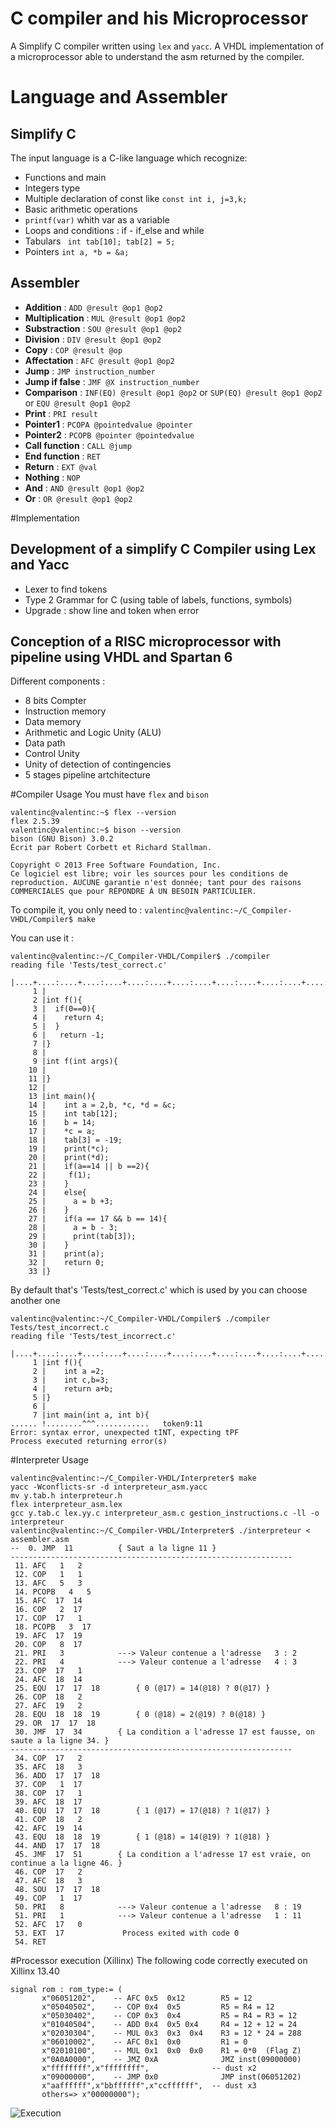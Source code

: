 # C compiler and his Microprocessor 
A Simplify C compiler written using `lex` and `yacc`.
A VHDL implementation of a microprocessor able to understand the asm returned by the compiler.

# Language and Assembler
## Simplify C
The input language is a C-like language which recognize:
- Functions and main
- Integers type
- Multiple declaration of const like `const int i, j=3,k;`
- Basic arithmetic operations
- `printf(var)` whith var as a variable
- Loops and conditions : if - if_else and while
- Tabulars ` int tab[10]; tab[2] = 5;`
- Pointers `int a, *b = &a;`

## Assembler 
- **Addition** : `ADD @result @op1 @op2`
- **Multiplication** : `MUL @result @op1 @op2`
- **Substraction** : `SOU @result @op1 @op2`
- **Division** : `DIV @result @op1 @op2`
- **Copy** : `COP @result @op`
- **Affectation** : `AFC @result @op1 @op2`
- **Jump** : `JMP instruction_number`
- **Jump if false** : `JMF @X instruction_number`
- **Comparison** : `INF(EQ) @result @op1 @op2` or `SUP(EQ) @result @op1 @op2` or `EQU @result @op1 @op2`
- **Print** : `PRI result`
- **Pointer1** : `PCOPA @pointedvalue @pointer `
- **Pointer2** : `PCOPB @pointer @pointedvalue`
- **Call function** : `CALL @jump `
- **End function** : `RET`
- **Return** : `EXT @val`
- **Nothing** : `NOP`
- **And** : `AND @result @op1 @op2`
- **Or** : `OR @result @op1 @op2`

#Implementation
## Development of a simplify C Compiler using Lex and Yacc
- Lexer to find tokens
- Type 2 Grammar for C (using table of labels, functions, symbols)
- Upgrade : show line and token when error

## Conception of a RISC microprocessor with pipeline using VHDL and Spartan 6
Different components :
- 8 bits Compter
- Instruction memory
- Data memory
- Arithmetic and Logic Unity (ALU)
- Data path
- Control Unity
- Unity of detection of contingencies
- 5 stages pipeline artchitecture

#Compiler Usage 
You must have `flex` and `bison`
```
valentinc@valentinc:~$ flex --version
flex 2.5.39
valentinc@valentinc:~$ bison --version 
bison (GNU Bison) 3.0.2
Écrit par Robert Corbett et Richard Stallman.

Copyright © 2013 Free Software Foundation, Inc.
Ce logiciel est libre; voir les sources pour les conditions de
reproduction. AUCUNE garantie n'est donnée; tant pour des raisons
COMMERCIALES que pour RÉPONDRE À UN BESOIN PARTICULIER.
```
To compile it, you only need to :
``` valentinc@valentinc:~/C_Compiler-VHDL/Compiler$ make ```

You can use it :
```
valentinc@valentinc:~/C_Compiler-VHDL/Compiler$ ./compiler 
reading file 'Tests/test_correct.c'
       |....+....:....+....:....+....:....+....:....+....:....+....:....+....:
     1 |
     2 |int f(){
     3 |  if(0==0){
     4 |    return 4;
     5 |  }
     6 |   return -1;
     7 |}
     8 |
     9 |int f(int args){
    10 |
    11 |}
    12 |
    13 |int main(){
    14 |	int a = 2,b, *c, *d = &c;
    15 |	int tab[12];
    16 |	b = 14;
    17 |	*c = a;
    18 |	tab[3] = -19;
    19 |	print(*c);
    20 |	print(*d);
    21 |	if(a==14 || b ==2){
    22 |	 f(1); 
    23 |	}
    24 |	else{
    25 |	  a = b +3;
    26 |	}
    27 |	if(a == 17 && b == 14){
    28 |	  a = b - 3;
    29 |	  print(tab[3]);
    30 |	}
    31 |	print(a);
    32 |	return 0;
    33 |}
```
By default that's 'Tests/test_correct.c' which is used by you can choose another one 
```
valentinc@valentinc:~/C_Compiler-VHDL/Compiler$ ./compiler Tests/test_incorrect.c
reading file 'Tests/test_incorrect.c'
       |....+....:....+....:....+....:....+....:....+....:....+....:....+....:
     1 |int f(){
     2 |	int a =2;
     3 |	int c,b=3;
     4 |	return a+b;
     5 |}
     6 |
     7 |int main(int a, int b){
...... !........^^^............   token9:11
Error: syntax error, unexpected tINT, expecting tPF
Process executed returning error(s)
```

#Interpreter Usage 
```
valentinc@valentinc:~/C_Compiler-VHDL/Interpreter$ make
yacc -Wconflicts-sr -d interpreteur_asm.yacc
mv y.tab.h interpreteur.h
flex interpreteur_asm.lex
gcc y.tab.c lex.yy.c interpreteur_asm.c gestion_instructions.c -ll -o interpreteur
valentinc@valentinc:~/C_Compiler-VHDL/Interpreter$ ./interpreteur < assembler.asm 
--  0. JMP  11 			{ Saut a la ligne 11 }
---------------------------------------------------------------
 11. AFC   1   2 
 12. COP   1   1 
 13. AFC   5   3 
 14. PCOPB   4   5 
 15. AFC  17  14 
 16. COP   2  17 
 17. COP  17   1 
 18. PCOPB   3  17 
 19. AFC  17  19 
 20. COP   8  17 
 21. PRI   3 			---> Valeur contenue a l'adresse   3 : 2
 22. PRI   4 			---> Valeur contenue a l'adresse   4 : 3
 23. COP  17   1 
 24. AFC  18  14 
 25. EQU  17  17  18 		{ 0 (@17) = 14(@18) ? 0(@17) }
 26. COP  18   2 
 27. AFC  19   2 
 28. EQU  18  18  19 		{ 0 (@18) = 2(@19) ? 0(@18) }
 29. OR  17  17  18 
 30. JMF  17  34 		{ La condition a l'adresse 17 est fausse, on saute a la ligne 34. }
---------------------------------------------------------------
 34. COP  17   2 
 35. AFC  18   3 
 36. ADD  17  17  18 
 37. COP   1  17 
 38. COP  17   1 
 39. AFC  18  17 
 40. EQU  17  17  18 		{ 1 (@17) = 17(@18) ? 1(@17) }
 41. COP  18   2 
 42. AFC  19  14 
 43. EQU  18  18  19 		{ 1 (@18) = 14(@19) ? 1(@18) }
 44. AND  17  17  18 
 45. JMF  17  51 		{ La condition a l'adresse 17 est vraie, on continue a la ligne 46. } 
 46. COP  17   2 
 47. AFC  18   3 
 48. SOU  17  17  18 
 49. COP   1  17 
 50. PRI   8 			---> Valeur contenue a l'adresse   8 : 19
 51. PRI   1 			---> Valeur contenue a l'adresse   1 : 11
 52. AFC  17   0 
 53. EXT  17 			 Process exited with code 0
 54. RET
 ```

#Processor execution (Xillinx)
 The following code correctly executed on Xillinx 13.40
 ```
signal rom : rom_type:= (
        x"06051202",    -- AFC 0x5	0x12		R5 = 12
        x"05040502",    -- COP 0x4	0x5			R5 = R4 = 12
        x"05030402",    -- COP 0x3	0x4			R5 = R4 = R3 = 12
        x"01040504",    -- ADD 0x4	0x5 0x4 	R4 = 12 + 12 = 24 
        x"02030304",    -- MUL 0x3  0x3  0x4	R3 = 12 * 24 = 288
        x"06010002",    -- AFC 0x1  0x0			R1 = 0
        x"02010100",    -- MUL 0x1  0x0  0x0	R1 = 0*0  (Flag Z)
        x"0A0A0000",    -- JMZ 0xA				JMZ inst(09000000)
        x"ffffffff",x"ffffffff",              -- dust x2
        x"09000000",    -- JMP 0x0				JMP inst(06051202)
        x"aaffffff",x"bbffffff",x"ccffffff",  -- dust x3
        others=> x"00000000");
```
 ![Execution](http://s32.postimg.org/up9snmwxv/Capture.png)

